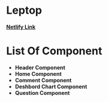 # **Leptop**

**[Netlify Link](555555)**

# List Of Component

- **Header Component**
- **Home Component**
- **Comment Component**
- **Deshbord Chart Component**
- **Question Component**